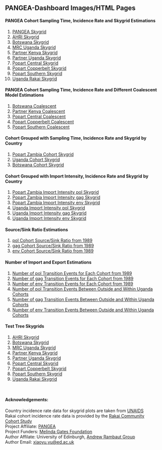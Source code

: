 ## PANGEA-Dashboard Images/HTML Pages

#### PANGEA Cohort Sampling Time, Incidence Rate and Skygrid Estimations

1. [PANGEA Skygrid](https://xiaoyu518.github.io/PANGEA_Skygrid.html)
2. [AHRI Skygrid](https://xiaoyu518.github.io/AHRI_Skygrid.html)
3. [Botswana Skygrid](https://xiaoyu518.github.io/Botswana_Skygrid.html)
4. [MRC Uganda Skygrid](https://xiaoyu518.github.io/MRCUganda_Skygrid.html)
5. [Partner Kenya Skygrid](https://xiaoyu518.github.io/PartnerKenya_Skygrid.html)
6. [Partner Uganda Skygrid](https://xiaoyu518.github.io/PartnerUganda_Skygrid.html)
7. [Popart Central Skygrid](https://xiaoyu518.github.io/PopartCentral_Skygrid.html)
8. [Popart Copperbelt Skygrid](https://xiaoyu518.github.io/PopartCopperbelt_Skygrid.html)
9. [Popart Southern Skygrid](https://xiaoyu518.github.io/PopartSouthern_Skygrid.html)
10. [Uganda Rakai Skygrid](https://xiaoyu518.github.io/UgandaRakai_Skygrid.html)

#### PANGEA Cohort Sampling Time, Incidence Rate and Different Coalescent Model Estimations

1. [Botswana Coalescent](https://xiaoyu518.github.io/Botswana_Coalescent.html)
2. [Partner Kenya Coalescent](https://xiaoyu518.github.io/PartnerKenya_Coalescent.html)
3. [Popart Central Coalescent](https://xiaoyu518.github.io/PopartCentral_Coalescent.html)
4. [Popart Copperbelt Coalescent](https://xiaoyu518.github.io/PopartCopperbelt_Coalescent.html)
5. [Popart Southern Coalescent](https://xiaoyu518.github.io/PopartSouthern_Coalescent.html)

#### Cohort Grouped with Sampling Time, Incidence Rate and Skygrid by Country 

1. [Popart Zambia Cohort Skygrid](https://xiaoyu518.github.io/PopartAll_Skygrid.html)
2. [Uganda Cohort Skygrid](https://xiaoyu518.github.io/Uganda_Skygrid.html)
3. [Botswana Cohort Skygrid](https://xiaoyu518.github.io/BotswanaAll_Skygrid.html)

#### Cohort Grouped with Import Intensity, Incidence Rate and Skygrid by Country 

1. [Popart Zambia Import Intensity pol Skygrid](https://xiaoyu518.github.io/pol_Popart_Import_Intensity.html)
2. [Popart Zambia Import Intensity gag Skygrid](https://xiaoyu518.github.io/gag_Popart_Import_Intensity.html)
3. [Popart Zambia Import Intensity env Skygrid](https://xiaoyu518.github.io/env_Popart_Import_Intensity.html)
4. [Uganda Import Intensity pol Skygrid](https://xiaoyu518.github.io/pol_Uganda_Import_Intensity.html)
5. [Uganda Import Intensity gag Skygrid](https://xiaoyu518.github.io/gag_Uganda_Import_Intensity.html)
6. [Uganda Import Intensity env Skygrid](https://xiaoyu518.github.io/env_Uganda_Import_Intensity.html)

#### Source/Sink Ratio Estimations

1. [pol Cohort Source/Sink Ratio from 1989](https://xiaoyu518.github.io/pol_ssRatio_1989.html)
2. [gag Cohort Source/Sink Ratio from 1989](https://xiaoyu518.github.io/gag_ssRatio_1989.html)
3. [env Cohort Source/Sink Ratio from 1989](https://xiaoyu518.github.io/env_ssRatio_1989.html)

#### Number of Import and Export Estimations

1. [Number of pol Transition Events for Each Cohort from 1989](https://xiaoyu518.github.io/pol_ssEvents_1989.html)
2. [Number of gag Transition Events for Each Cohort from 1989](https://xiaoyu518.github.io/gag_ssEvents_1989.html)
3. [Number of env Transition Events for Each Cohort from 1989](https://xiaoyu518.github.io/env_ssEvents_1989.html)
4. [Number of pol Transition Events Between Outside and Within Uganda Cohorts](https://xiaoyu518.github.io/pol_Uganda_Cohort_Transition.html)
5. [Number of gag Transition Events Between Outside and Within Uganda Cohorts](https://xiaoyu518.github.io/gag_Uganda_Cohort_Transition.html)
6. [Number of env Transition Events Between Outside and Within Uganda Cohorts](https://xiaoyu518.github.io/env_Uganda_Cohort_Transition.html)

#### Test Tree Skygrids

1. [AHRI Skygrid](https://xiaoyu518.github.io/AHRISouthAfrica_newtree.html)
2. [Botswana Skygrid](https://xiaoyu518.github.io/Botswana_newtree.html)
3. [MRC Uganda Skygrid](https://xiaoyu518.github.io/MRCUganda_newtree.html)
4. [Partner Kenya Skygrid](https://xiaoyu518.github.io/PartnerKenya_newtree.html)
5. [Partner Uganda Skygrid](https://xiaoyu518.github.io/PartnerUganda_newtree.html)
6. [Popart Central Skygrid](https://xiaoyu518.github.io/PopartCentral_newtree.html)
7. [Popart Copperbelt Skygrid](https://xiaoyu518.github.io/PopartCopperbelt_newtree.html)
8. [Popart Southern Skygrid](https://xiaoyu518.github.io/PopartSouthern_newtree.html)
9. [Uganda Rakai Skygrid](https://xiaoyu518.github.io/UgandaRakai_newtree.html)

<br>

#### Acknowledgements:

Country incidence rate data for skygrid plots are taken from [UNAIDS](https://aidsinfo.unaids.org/)<br>
Rakai cohort incidence rate data is provided by the [Rakai Community Cohort Study](https://www.rhsp.org/research/rccs/explore-rccs-data)<br>
Project Affiliate: [PANGEA](https://www.pangea-hiv.org/)<br>
Project Funders: [Melinda Gates Foundation](https://www.gatesfoundation.org/)<br>
Author Affilate: University of Edinburgh, [Andrew Rambaut Group](http://tree.bio.ed.ac.uk/people/)<br>
Author Email: xiaoyu.yu@ed.ac.uk<br>
